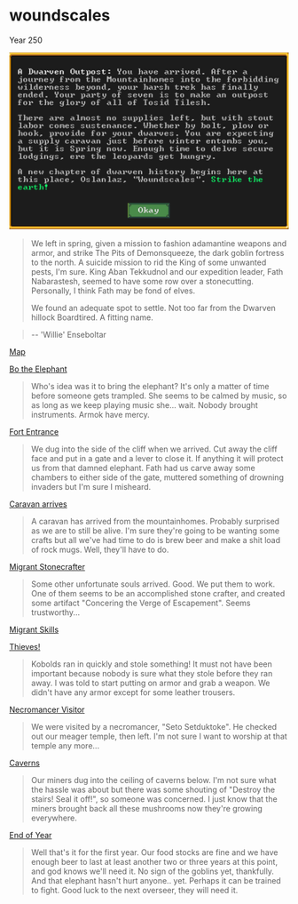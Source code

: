 # woundscales
Year 250 

![Strike the Earth](/pictures/strike_the_earth.PNG)

> We left in spring, given a mission to fashion adamantine weapons and armor, and strike The Pits of Demonsqueeze, the dark goblin fortress to the north. A suicide mission to rid the King of some unwanted pests, I'm sure. King Aban Tekkudnol and our expedition leader, Fath Nabarastesh, seemed to have some row over a stonecutting. Personally, I think Fath may be fond of elves.
>
> We found an adequate spot to settle. Not too far from the Dwarven hillock Boardtired. A fitting name. 

> -- 'Willie' Enseboltar

[Map](/pictures/250_world_map_circled.PNG)

[Bo the Elephant](/pictures/bo_the_elephant.PNG)

> Who's idea was it to bring the elephant? It's only a matter of time before someone gets trampled. She seems to be calmed by music, so as long as we keep playing music she... wait. Nobody brought instruments. Armok have mercy.

[Fort Entrance](/pictures/early_summer_250.PNG)

> We dug into the side of the cliff when we arrived. Cut away the cliff face and put in a gate and a lever to close it. If anything it will protect us from that damned elephant. Fath had us carve away some chambers to either side of the gate, muttered something of drowning invaders but I'm sure I misheard.

[Caravan arrives](/pictures/caravan.PNG)

> A caravan has arrived from the mountainhomes. Probably surprised as we are to still be alive. I'm sure they're going to be wanting some crafts but all we've had time to do is brew beer and make a shit load of rock mugs. Well, they'll have to do.

[Migrant Stonecrafter](/pictures/migrant.PNG)

> Some other unfortunate souls arrived. Good. We put them to work. One of them seems to be an accomplished stone crafter, and created some artifact "Concering the Verge of Escapement". Seems trustworthy...

[Migrant Skills](/pictures/migrant_skills.PNG)

[Thieves!](/pictures/thieves.PNG)

> Kobolds ran in quickly and stole something! It must not have been important because nobody is sure what they stole before they ran away. I was told to start putting on armor and grab a weapon. We didn't have any armor except for some leather trousers. 

[Necromancer Visitor](/pictures/visiting_necromancer.PNG)

> We were visited by a necromancer, "Seto Setduktoke". He checked out our meager temple, then left. I'm not sure I want to worship at that temple any more...

[Caverns](/pictures/caverns.PNG)

> Our miners dug into the ceiling of caverns below. I'm not sure what the hassle was about but there was some shouting of "Destroy the stairs! Seal it off!", so someone was concerned. I just know that the miners brought back all these mushrooms now they're growing everywhere.

[End of Year](pictures/year1.PNG)

> Well that's it for the first year. Our food stocks are fine and we have enough beer to last at least another two or three years at this point, and god knows we'll need it. No sign of the goblins yet, thankfully. And that elephant hasn't hurt anyone.. yet. Perhaps it can be trained to fight. Good luck to the next overseer, they will need it.

